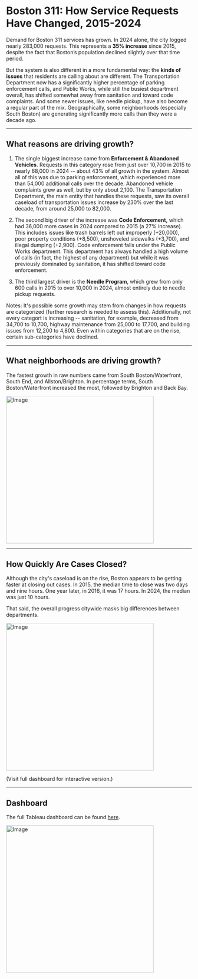 # Boston 311: How Service Requests Have Changed, 2015-2024

Demand for Boston 311 services has grown. In 2024 alone, the city logged nearly 283,000 requests. This represents a **35% increase** since 2015, despite the fact that Boston’s population declined slightly over that time period.

But the system is also different in a more fundamental way: the **kinds of issues** that residents are calling about are different. The Transportation Department now has a significantly higher percentage of parking enforcement calls, and Public Works, while still the busiest department overall, has shifted somewhat away from sanitation and toward code complaints. And some newer issues, like needle pickup, have also become a regular part of the mix. Geographically, some neighborhoods (especially South Boston) are generating significantly more calls than they were a decade ago.

---

## What reasons are driving growth?
1. The single biggest increase came from **Enforcement & Abandoned Vehicles**. Requests in this category rose from just over 10,700 in 2015 to nearly 68,000 in 2024 -- about 43% of all growth in the system. Almost all of this was due to parking enforcement, which experienced more than 54,000 additional calls over the decade. Abandoned vehicle complaints grew as well, but by only about 2,100. The Transportation Department, the main entity that handles these requests, saw its overall caseload of transportation issues increase by 230% over the last decade, from around 25,000 to 82,000.

2. The second big driver of the increase was **Code Enforcement,** which had 36,000 more cases in 2024 compared to 2015 (a 27% increase). This includes issues like trash barrels left out improperly (+20,000), poor property conditions (+8,500), unshoveled sidewalks (+3,700), and illegal dumping (+2,900). Code enforcement falls under the Public Works department. This department has always handled a high volume of calls (in fact, the highest of any department) but while it was previously dominated by sanitation, it has shifted toward code enforcement.

3. The third largest driver is the **Needle Program**, which grew from only 600 calls in 2015 to over 10,000 in 2024, almost entirely due to needle pickup requests.

Notes: It's possible some growth may stem from changes in how requests are categorized (further research is needed to assess this). Additionally, not every categort is increasing -- sanitation, for example, decreased from 34,700 to 10,700, highway maintenance from 25,000 to 17,700, and building issues from 12,200 to 4,800. Even within categories that are on the rise, certain sub-categories have declined.

---

## What neighborhoods are driving growth?

The fastest growth in raw numbers came from South Boston/Waterfront, South End, and Allston/Brighton. In percentage terms, South Boston/Waterfront increased the most, followed by Brighton and Back Bay.  

<img width="400" alt="Image" src="https://github.com/user-attachments/assets/96b264d6-35d1-4d79-afd0-c6d029238696" />

---

## How Quickly Are Cases Closed?

Although the city's caseload is on the rise, Boston appears to be getting faster at closing out cases. In 2015, the median time to close was two days and nine hours. One year later, in 2016, it was 17 hours. In 2024, the median was just 10 hours.  

That said, the overall progress citywide masks big differences between departments.

<img width="400" alt="Image" src="https://github.com/user-attachments/assets/e65d5757-bb71-49fd-b904-c4656de13ed6" />

(Visit full dashboard for interactive version.)

---

## Dashboard
The full Tableau dashboard can be found [here](https://public.tableau.com/views/Boston311CallsDashboardVersion4/Borders4?:language=en-US&:sid=&:redirect=auth&:display_count=n&:origin=viz_share_link).

<img width="400" alt="Image" src="https://github.com/user-attachments/assets/e395fca1-fbc3-48ed-93af-2a0e1dd7a92b" />


